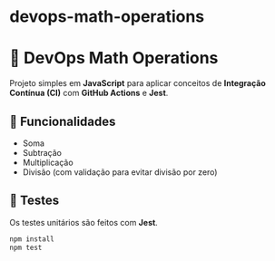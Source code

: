 # devops-math-operations

# 🧮 DevOps Math Operations

Projeto simples em **JavaScript** para aplicar conceitos de **Integração Contínua (CI)** com **GitHub Actions** e **Jest**.

## 🚀 Funcionalidades
- Soma
- Subtração
- Multiplicação
- Divisão (com validação para evitar divisão por zero)

## 🧪 Testes
Os testes unitários são feitos com **Jest**.

```bash
npm install
npm test

